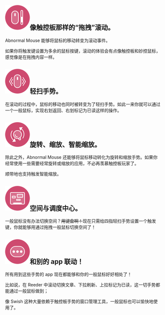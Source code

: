 ## <img class="title-icon" src="/image/title-icon-scroll.svg"/>像触控板那样的“拖拽”滚动。

Abnormal Mouse 能够将鼠标的移动转变为滚动事件。

如果你将触发键设置为多余的鼠标按键，滚动的体验会有点像触控板和妙控鼠标，感觉像是在拖拽内容一样。

## <img class="title-icon" src="/image/title-icon-swipe.svg"/>轻扫手势。

在滚动的过程中，鼠标的移动也同时被转变为了轻扫手势。如此一来你就可以通过一个一般鼠标，实现右划返回、右划标记为已读这样的操作。

## <img class="title-icon" src="/image/title-icon-zoom.svg"/>旋转、缩放、智能缩放。

除此之外，Abnormal Mouse 还能够将鼠标移动转化为旋转和缩放手势。如果你经常使用一些需要经常旋转或缩放的应用，不必再羡慕触控板玩家了。
 
顺带地也支持触发智能缩放。

## <img class="title-icon" src="/image/title-icon-dock-swipe.svg"/>空间与调度中心。

一般鼠标没有办法切换空间？<del>用键盘啊！</del>现在只需给四指轻扫手势设置一个触发键，你就能够用通过拖拽一般鼠标切换空间了！

## <img class="title-icon" src="/image/title-icon-more.svg"/>和别的 app 联动！

所有用到这些手势的 app 现在都能够和你的一般鼠标好好相处了！ 

比如说，在 Reeder 中滚动切换文章、下拉刷新、上拉标记为已读，这一切手势都能通过一般鼠标做到；

像 Swish 这种大量依赖于触控板手势的窗口管理工具，一般鼠标也可以愉快地使用了。
